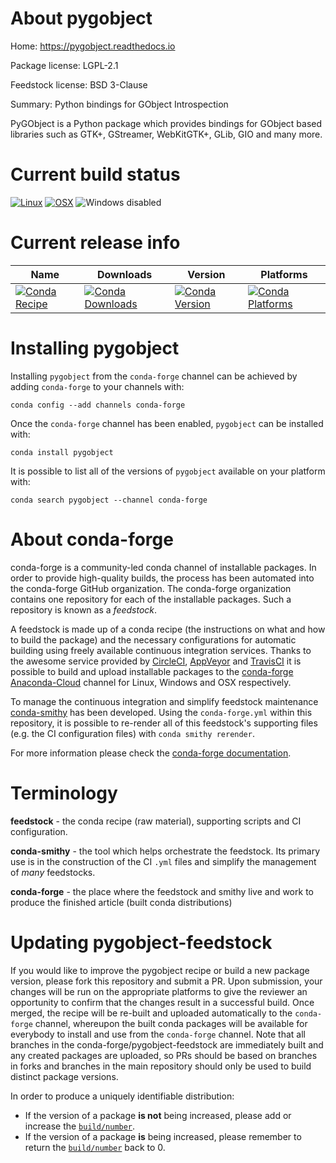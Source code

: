 About pygobject
===============

Home: https://pygobject.readthedocs.io

Package license: LGPL-2.1

Feedstock license: BSD 3-Clause

Summary: Python bindings for GObject Introspection

PyGObject is a Python package which provides bindings for GObject based libraries
such as GTK+, GStreamer, WebKitGTK+, GLib, GIO and many more.


Current build status
====================

[![Linux](https://img.shields.io/circleci/project/github/conda-forge/pygobject-feedstock/master.svg?label=Linux)](https://circleci.com/gh/conda-forge/pygobject-feedstock)
[![OSX](https://img.shields.io/travis/conda-forge/pygobject-feedstock/master.svg?label=macOS)](https://travis-ci.org/conda-forge/pygobject-feedstock)
![Windows disabled](https://img.shields.io/badge/Windows-disabled-lightgrey.svg)

Current release info
====================

| Name | Downloads | Version | Platforms |
| --- | --- | --- | --- |
| [![Conda Recipe](https://img.shields.io/badge/recipe-pygobject-green.svg)](https://anaconda.org/conda-forge/pygobject) | [![Conda Downloads](https://img.shields.io/conda/dn/conda-forge/pygobject.svg)](https://anaconda.org/conda-forge/pygobject) | [![Conda Version](https://img.shields.io/conda/vn/conda-forge/pygobject.svg)](https://anaconda.org/conda-forge/pygobject) | [![Conda Platforms](https://img.shields.io/conda/pn/conda-forge/pygobject.svg)](https://anaconda.org/conda-forge/pygobject) |

Installing pygobject
====================

Installing `pygobject` from the `conda-forge` channel can be achieved by adding `conda-forge` to your channels with:

```
conda config --add channels conda-forge
```

Once the `conda-forge` channel has been enabled, `pygobject` can be installed with:

```
conda install pygobject
```

It is possible to list all of the versions of `pygobject` available on your platform with:

```
conda search pygobject --channel conda-forge
```


About conda-forge
=================

conda-forge is a community-led conda channel of installable packages.
In order to provide high-quality builds, the process has been automated into the
conda-forge GitHub organization. The conda-forge organization contains one repository
for each of the installable packages. Such a repository is known as a *feedstock*.

A feedstock is made up of a conda recipe (the instructions on what and how to build
the package) and the necessary configurations for automatic building using freely
available continuous integration services. Thanks to the awesome service provided by
[CircleCI](https://circleci.com/), [AppVeyor](http://www.appveyor.com/)
and [TravisCI](https://travis-ci.org/) it is possible to build and upload installable
packages to the [conda-forge](https://anaconda.org/conda-forge)
[Anaconda-Cloud](http://docs.anaconda.org/) channel for Linux, Windows and OSX respectively.

To manage the continuous integration and simplify feedstock maintenance
[conda-smithy](http://github.com/conda-forge/conda-smithy) has been developed.
Using the ``conda-forge.yml`` within this repository, it is possible to re-render all of
this feedstock's supporting files (e.g. the CI configuration files) with ``conda smithy rerender``.

For more information please check the [conda-forge documentation](https://conda-forge.org/docs/).

Terminology
===========

**feedstock** - the conda recipe (raw material), supporting scripts and CI configuration.

**conda-smithy** - the tool which helps orchestrate the feedstock.
                   Its primary use is in the construction of the CI ``.yml`` files
                   and simplify the management of *many* feedstocks.

**conda-forge** - the place where the feedstock and smithy live and work to
                  produce the finished article (built conda distributions)


Updating pygobject-feedstock
============================

If you would like to improve the pygobject recipe or build a new
package version, please fork this repository and submit a PR. Upon submission,
your changes will be run on the appropriate platforms to give the reviewer an
opportunity to confirm that the changes result in a successful build. Once
merged, the recipe will be re-built and uploaded automatically to the
`conda-forge` channel, whereupon the built conda packages will be available for
everybody to install and use from the `conda-forge` channel.
Note that all branches in the conda-forge/pygobject-feedstock are
immediately built and any created packages are uploaded, so PRs should be based
on branches in forks and branches in the main repository should only be used to
build distinct package versions.

In order to produce a uniquely identifiable distribution:
 * If the version of a package **is not** being increased, please add or increase
   the [``build/number``](http://conda.pydata.org/docs/building/meta-yaml.html#build-number-and-string).
 * If the version of a package **is** being increased, please remember to return
   the [``build/number``](http://conda.pydata.org/docs/building/meta-yaml.html#build-number-and-string)
   back to 0.